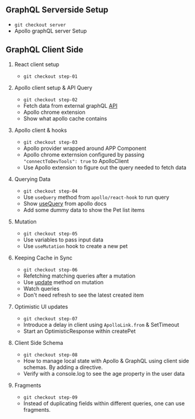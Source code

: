 ## GraphQL Serverside Setup
  - `git checkout server`
  - Apollo graphQL server Setup

## GraphQL Client Side

1. React client setup
    - `git checkout step-01`

1. Apollo client setup & API Query
    - `git checkout step-02`
    - Fetch data from external graphQL [API](https://rickandmortyapi.com/graphql)
    - Apollo chrome extension 
    - Show what apollo cache contains 

1. Apollo client & hooks
    - `git checkout step-03`
    - Apollo provider wrapped around APP Component
    - Apollo chrome externsion configured by passing `"connectToDevTools": true` to ApolloClient
    - Use Apollo extension to figure out the query needed to fetch data

1. Querying Data 
    - `git checkout step-04`
    - Use `useQuery` method from `apollo/react-hook` to run query
    - Show [useQuery](https://www.apollographql.com/docs/tutorial/queries/) from apollo docs
    - Add some dummy data to show the Pet list items

1. Mutation 
    - `git checkout step-05`
    - Use variables to pass input data
    - Use `useMutation` hook to create a new pet

1. Keeping Cache in Sync
    - `git checkout step-06`
    - Refetching matching queries after a mutation 
    - Use [update](https://www.apollographql.com/docs/react/data/mutations/) method on mutation 
    - Watch queries
    - Don't need refresh to see the latest created item

1. Optimistic UI updates
    - `git checkout step-07`
    - Introduce a delay in client using `ApolloLink.from` & SetTimeout
    - Start an OptimisticResponse within createPet

1. Client Side Schema 
    - `git checkout step-08`
    - How to manage local state with Apollo & GraphQL using client side schemas. By adding a directive.
    - Verify with a console.log to see the age property in the user data

1. Fragments 
    - `git checkout step-09`
    - Instead of duplicating fields within different queries, one can use fragments.





